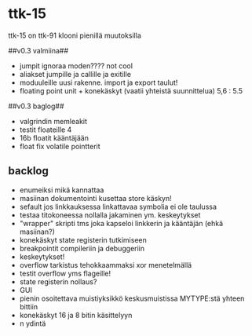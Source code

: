 # ttk-15 #
ttk-15 on ttk-91 klooni pienillä muutoksilla

##v0.3 valmiina##
 * jumpit ignoraa moden???? not cool
 * aliakset jumpille ja callille ja exitille 
 * moduuleille uusi rakenne. import ja export taulut!
 * floating point unit + konekäskyt    (vaatii yhteistä suunnittelua)       5,6 : 5.5

##v0.3 baglog##
 * valgrindin memleakit
 * testit floateille                                                        4
 * 16b floatit kääntäjään
 * float fix volatile pointterit

## backlog ##
 * enumeiksi mikä kannattaa
 * masiinan dokumentointi kusettaa store käskyn!
 * sefault jos linkkauksessa linkattavaa symbolia ei ole taulussa 
 * testaa titokoneessa nollalla jakaminen ym. keskeytykset
 * "wrapper" skripti tms joka kapseloi linkkerin ja kääntäjän (ehkä masiinan?)
 * konekäskyt state registerin tutkimiseen
 * breakpointit compileriin ja debuggeriin
 * keskeytykset!
 * overflow tarkistus tehokkaammaksi xor menetelmällä
 * testit overflow yms flageille!
 * state registerin nollaus?
 * GUI 
 * pienin osoitettava muistiyksikkö keskusmuistissa MYTYPE:stä yhteen bittiin
 * konekäskyt 16 ja 8 bitin käsittelyyn
 * n ydintä

